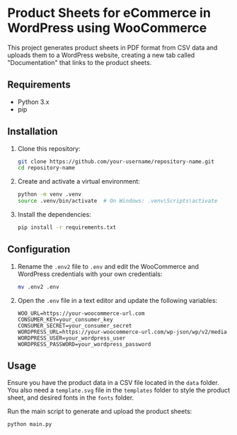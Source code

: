 # Product Sheets for eCommerce in WordPress using WooCommerce

This project generates product sheets in PDF format from CSV data and uploads them to a WordPress website, creating a new tab called "Documentation" that links to the product sheets.

## Requirements

- Python 3.x
- pip

## Installation

1. Clone this repository:
    ```bash
    git clone https://github.com/your-username/repository-name.git
    cd repository-name
    ```

2. Create and activate a virtual environment:
    ```bash
    python -m venv .venv
    source .venv/bin/activate  # On Windows: .venv\Scripts\activate
    ```

3. Install the dependencies:
    ```bash
    pip install -r requirements.txt
    ```

## Configuration

1. Rename the `.env2` file to `.env` and edit the WooCommerce and WordPress credentials with your own credentials:
    ```bash
    mv .env2 .env
    ```

2. Open the `.env` file in a text editor and update the following variables:
    ```plaintext
    WOO_URL=https://your-woocommerce-url.com
    CONSUMER_KEY=your_consumer_key
    CONSUMER_SECRET=your_consumer_secret
    WORDPRESS_URL=https://your-woocommerce-url.com/wp-json/wp/v2/media
    WORDPRESS_USER=your_wordpress_user
    WORDPRESS_PASSWORD=your_wordpress_password
    ```

## Usage

Ensure you have the product data in a CSV file located in the `data` folder. You also need a `template.svg` file in the `templates` folder to style the product sheet, and desired fonts in the `fonts` folder.

Run the main script to generate and upload the product sheets:

```bash
python main.py
